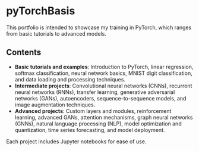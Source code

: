 # pyTorchBasis
 
This portfolio is intended to showcase my training in PyTorch, which ranges from basic tutorials to advanced models.

## Contents

- **Basic tutorials and examples**: Introduction to PyTorch, linear regression, softmax classification, neural network basics, MNIST digit classification, and data loading and processing techniques.
- **Intermediate projects**: Convolutional neural networks (CNNs), recurrent neural networks (RNNs), transfer learning, generative adversarial networks (GANs), autoencoders, sequence-to-sequence models, and image augmentation techniques.
- **Advanced projects**: Custom layers and modules, reinforcement learning, advanced GANs, attention mechanisms, graph neural networks (GNNs), natural language processing (NLP), model optimization and quantization, time series forecasting, and model deployment.

Each project includes Jupyter notebooks for ease of use.
